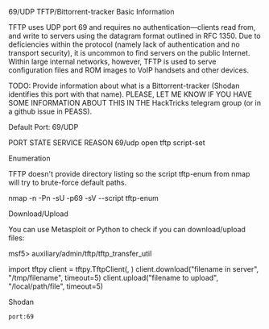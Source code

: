 69/UDP TFTP/Bittorrent-tracker
Basic Information

TFTP uses UDP port 69 and requires no authentication—clients read from, and write to servers using the datagram format outlined in RFC 1350. Due to deficiencies within the protocol (namely lack of authentication and no transport security), it is uncommon to find servers on the public Internet. Within large internal networks, however, TFTP is used to serve configuration files and ROM images to VoIP handsets and other devices.

TODO: Provide information about what is a Bittorrent-tracker (Shodan identifies this port with that name). PLEASE, LET ME KNOW IF YOU HAVE SOME INFORMATION ABOUT THIS IN THE HackTricks telegram group (or in a github issue in PEASS).

Default Port: 69/UDP

PORT   STATE SERVICE REASON
69/udp open  tftp    script-set

Enumeration

TFTP doesn't provide directory listing so the script tftp-enum from nmap will try to brute-force default paths.

nmap -n -Pn -sU -p69 -sV --script tftp-enum <IP>

Download/Upload

You can use Metasploit or Python to check if you can download/upload files:

msf5> auxiliary/admin/tftp/tftp_transfer_util

import tftpy
client = tftpy.TftpClient(<ip>, <port>)
client.download("filename in server", "/tmp/filename", timeout=5)
client.upload("filename to upload", "/local/path/file", timeout=5)

Shodan

    port:69
